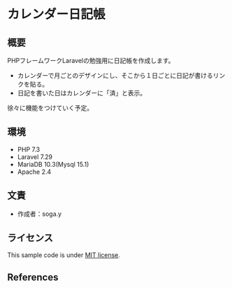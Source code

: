 # カレンダー日記帳

## 概要

PHPフレームワークLaravelの勉強用に日記帳を作成します。

- カレンダーで月ごとのデザインにし、そこから１日ごとに日記が書けるリンクを貼る。
- 日記を書いた日はカレンダーに「済」と表示。

徐々に機能をつけていく予定。

## 環境

- PHP 7.3
- Laravel 7.29
- MariaDB 10.3(Mysql 15.1)
- Apache 2.4

## 文責

* 作成者：soga.y

## ライセンス

This sample code is under [MIT license](https://en.wikipedia.org/wiki/MIT_License).

## References

